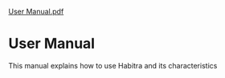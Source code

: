 [User Manual.pdf](https://github.com/user-attachments/files/21172403/User.Manual.pdf)
# User Manual
This manual explains how to use Habitra and its characteristics
